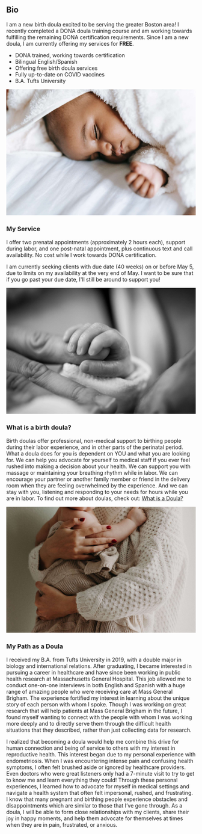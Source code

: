 ## Bio

<!-- [¡Read this en español!](./es) -->

I am a new birth doula excited to be serving the greater Boston area! I recently completed a DONA doula training course and am working towards fulfilling the remaining DONA certification requirements. Since I am a new doula, I am currently offering my services for **FREE**.

- DONA trained, working towards certification
- Bilingual English/Spanish
- Offering free birth doula services
- Fully up-to-date on COVID vaccines
- B.A. Tufts University

<img src="./assets/img/hero_1.jpg" alt="Hero Image 1" />

### My Service

I offer two prenatal appointments (approximately 2 hours each), support during labor, and one post-natal appointment, plus continuous text and call availability. No cost while I work towards DONA certification.

I am currently seeking clients with due date (40 weeks) on or before May 5, due to limits on my availability at the very end of May. I want to be sure that if you go past your due date, I'll still be around to support you!

<img src="./assets/img/hero_2.jpg" alt="Hero Image 2" />

### What is a birth doula?

Birth doulas offer professional, non-medical support to birthing people during their labor experience, and in other parts of the perinatal period. What a doula does for you is dependent on YOU and what you are looking for. We can help you advocate for yourself to medical staff if you ever feel rushed into making a decision about your health. We can support you with massage or maintaining your breathing rhythm while in labor. We can encourage your partner or another family member or friend in the delivery room when they are feeling overwhelmed by the experience. And we can stay with you, listening and responding to your needs for hours while you are in labor. To find out more about doulas, check out: [What is a Doula?](https://www.dona.org/what-is-a-doula/)

<img src="./assets/img/hero_3.jpg" alt="Hero Image 3" />

### My Path as a Doula

I received my B.A. from Tufts University in 2019, with a double major in biology and international relations. After graduating, I became interested in pursuing a career in healthcare and have since been working in public health research at Massachusetts General Hospital. This job allowed me to conduct one-on-one interviews in both English and Spanish with a huge range of amazing people who were receiving care at Mass General Brigham. The experience fortified my interest in learning about the unique story of each person with whom I spoke. Though I was working on great research that will help patients at Mass General Brigham in the future, I found myself wanting to connect with the people with whom I was working more deeply and to directly serve them through the difficult health situations that they described, rather than just collecting data for research.

I realized that becoming a doula would help me combine this drive for human connection and being of service to others with my interest in reproductive health. This interest began due to my personal experience with endometriosis. When I was encountering intense pain and confusing health symptoms, I often felt brushed aside or ignored by healthcare providers. Even doctors who were great listeners only had a 7-minute visit to try to get to know me and learn everything they could! Through these personal experiences, I learned how to advocate for myself in medical settings and navigate a health system that often felt impersonal, rushed, and frustrating. I know that many pregnant and birthing people experience obstacles and disappointments which are similar to those that I’ve gone through. As a doula, I will be able to form close relationships with my clients, share their joy in happy moments, and help them advocate for themselves at times when they are in pain, frustrated, or anxious.
